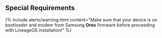 ## Special Requirements

{% include alerts/warning.html content="Make sure that your device is on bootloader and modem from Samsung **Oreo** firmware before proceeding with LineageOS installation!" %}
